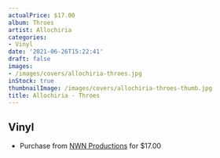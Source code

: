 ```yaml
---
actualPrice: $17.00
album: Throes
artist: Allochiria
categories:
- Vinyl
date: '2021-06-26T15:22:41'
draft: false
images:
- /images/covers/allochiria-throes.jpg
inStock: true
thumbnailImage: /images/covers/allochiria-throes-thumb.jpg
title: Allochiria - Throes
---
```


## Vinyl
* Purchase from [NWN Productions](http://shop.nwnprod.com/index.php?route=product/product&path=75&product_id=2839&sort=pd.name&order=ASC) for $17.00
